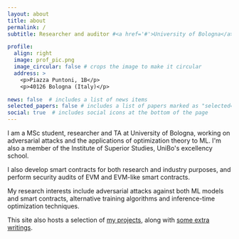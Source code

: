 ```yaml
---
layout: about
title: about
permalink: /
subtitle: Researcher and auditor #<a href='#'>University of Bologna</a>. Address. Contacts. Moto. Etc.

profile:
  align: right
  image: prof_pic.png
  image_circular: false # crops the image to make it circular
  address: >
    <p>Piazza Puntoni, 1B</p>
    <p>40126 Bologna (Italy)</p>

news: false  # includes a list of news items
selected_papers: false # includes a list of papers marked as "selected={true}"
social: true  # includes social icons at the bottom of the page
---
```


I am a MSc student, researcher and TA at University of Bologna, working on adversarial attacks and the applications of optimization theory to ML. I'm also a member of the Institute of Superior Studies, UniBo's excellency school.

I also develop smart contracts for both research and industry purposes, and perform security audits of EVM and EVM-like smart contracts.

My research interests include adversarial attacks against both ML models and smart contracts, alternative training algorithms and inference-time optimization techniques.

This site also hosts a selection of [my projects](/projects/), along with [some extra writings](/blog/).